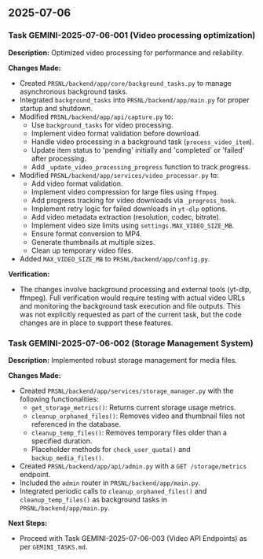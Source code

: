 ## 2025-07-06

### Task GEMINI-2025-07-06-001 (Video processing optimization)

**Description:** Optimized video processing for performance and reliability.

**Changes Made:**
- Created `PRSNL/backend/app/core/background_tasks.py` to manage asynchronous background tasks.
- Integrated `background_tasks` into `PRSNL/backend/app/main.py` for proper startup and shutdown.
- Modified `PRSNL/backend/app/api/capture.py` to:
    - Use `background_tasks` for video processing.
    - Implement video format validation before download.
    - Handle video processing in a background task (`process_video_item`).
    - Update item status to 'pending' initially and 'completed' or 'failed' after processing.
    - Add `_update_video_processing_progress` function to track progress.
- Modified `PRSNL/backend/app/services/video_processor.py` to:
    - Add video format validation.
    - Implement video compression for large files using `ffmpeg`.
    - Add progress tracking for video downloads via `_progress_hook`.
    - Implement retry logic for failed downloads in `yt-dlp` options.
    - Add video metadata extraction (resolution, codec, bitrate).
    - Implement video size limits using `settings.MAX_VIDEO_SIZE_MB`.
    - Ensure format conversion to MP4.
    - Generate thumbnails at multiple sizes.
    - Clean up temporary video files.
- Added `MAX_VIDEO_SIZE_MB` to `PRSNL/backend/app/config.py`.

**Verification:**
- The changes involve background processing and external tools (yt-dlp, ffmpeg). Full verification would require testing with actual video URLs and monitoring the background task execution and file outputs. This was not explicitly requested as part of the current task, but the code changes are in place to support these features.

### Task GEMINI-2025-07-06-002 (Storage Management System)

**Description:** Implemented robust storage management for media files.

**Changes Made:**
- Created `PRSNL/backend/app/services/storage_manager.py` with the following functionalities:
    - `get_storage_metrics()`: Returns current storage usage metrics.
    - `cleanup_orphaned_files()`: Removes video and thumbnail files not referenced in the database.
    - `cleanup_temp_files()`: Removes temporary files older than a specified duration.
    - Placeholder methods for `check_user_quota()` and `backup_media_files()`.
- Created `PRSNL/backend/app/api/admin.py` with a `GET /storage/metrics` endpoint.
- Included the `admin` router in `PRSNL/backend/app/main.py`.
- Integrated periodic calls to `cleanup_orphaned_files()` and `cleanup_temp_files()` as background tasks in `PRSNL/backend/app/main.py`.

**Next Steps:**
- Proceed with Task GEMINI-2025-07-06-003 (Video API Endpoints) as per `GEMINI_TASKS.md`.